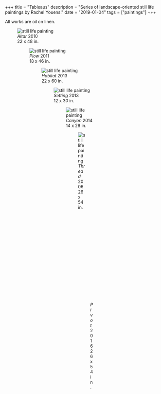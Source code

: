 +++
title = "Tableaus"
description = "Series of landscape-oriented still life paintings by Rachel Youens."
date = "2019-01-04"
tags = ["paintings"]
+++

All works are oil on linen.

<figure> <img src="/images/tabl1.jpg" alt="still life painting"> <figcaption> <em>Altar</em> 2010<br>22 x 48 in.</figcaption>  

<figure> <img src="/images/tabl2.jpg" alt="still life painting"> <figcaption> <em>Plow</em> 2011<br>18 x 46 in.</figcaption>  

<figure> <img src="/images/tabl3.jpg" alt="still life painting"> <figcaption> <em>Habitat</em> 2013<br>22 x 60 in.</figcaption>

<figure> <img src="/images/tabl4.jpg" alt="still life painting"> <figcaption> <em>Setting</em> 2013<br>12 x 30 in.</figcaption>  

<figure> <img src="/images/tabl5.jpg" alt="still life painting"> <figcaption> <em>Canyon</em> 2014<br>14 x 28 in.</figcaption>

<!-- <figure> <img src="/images/tabl6.jpg" alt="still life painting"> <figcaption> <em>Edge</em> 2014<br>6 x 40 in.</figcaption> -->

<figure> <img src="/images/tabl7.jpg" alt="still life painting"> <figcaption> <em>Thread</em> 2006<br>26 x 54 in.</figcaption>

<figure> <img src="/images/tabl8.jpg" alt="still life painting"> <figcaption> <em>Pivot</em> 2016<br>26 x 54 in.</figcaption>